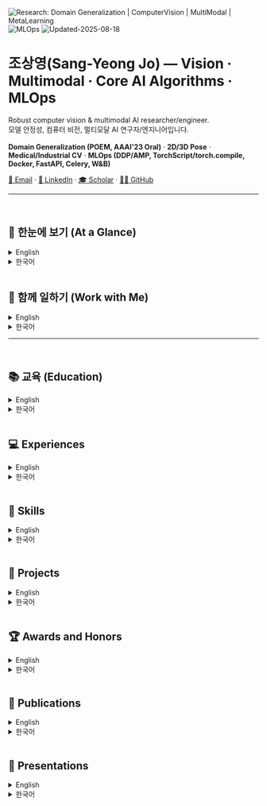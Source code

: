 ![Research: Domain Generalization | ComputerVision | MultiModal | MetaLearning](https://img.shields.io/badge/Research-Domain%20Generalization-brightgreen)
![MLOps](https://img.shields.io/badge/MLOps-DDP%20%7C%20TorchScript%20%7C%20Docker-lightgrey)
![Updated-2025-08-18](https://img.shields.io/badge/Updated-2025--08--18-informational)


# 조상영(Sang-Yeong Jo) — Vision · Multimodal · Core AI Algorithms · MLOps

Robust computer vision & multimodal AI researcher/engineer.
</br>
모델 안정성, 컴퓨터 비전, 멀티모달 AI 연구자/엔지니어입니다.  
</br>
**Domain Generalization (POEM, AAAI'23 Oral)** · **2D/3D Pose** · **Medical/Industrial CV** · **MLOps (DDP/AMP, TorchScript/torch.compile, Docker, FastAPI, Celery, W&B)**

[📧 Email](mailto:joinspired42@gmail.com) · [🔗 LinkedIn](https://www.linkedin.com/in/sangyeongjo/) · [🎓 Scholar](https://scholar.google.com/citations?user=DQRzEzIAAAAJ&hl=en) · [👨‍💻 GitHub](https://github.com/JoSangYoung)

---
</br>


## 🔎 한눈에 보기 (At a Glance)
<details>
<summary>English</summary>

- **Vision:** classification / detection / segmentation, 2D/3D pose, 3D vision — deployed in clinical & manufacturing settings
- **Multimodal:** vision+audio dance coaching (pose + beat sync), vision+text (CLIP pipelines, vision–language (VL) dataset curation)
- **Medical/Industrial CV:** lesion detection, 3D image segmentation, anomaly/defect detection
- **Core AI Algorithms:** **POEM** for domain generalization (AAAI’23 Oral), meta-learning, causal analysis (CCM), robust training (SWAD/SAM)
- **Pose/Action:** 2D/3D pose estimation pipelines, motion-quality scoring, tempo synchronization
- **MLOps & Training:** DDP/AMP, TorchScript/torch.compile, Docker, FastAPI/Flask, Celery, W&B — engine integration, validation, dataset governance

</details>

<details>
<summary>한국어</summary>

- **Vision:** 탐지 / 분할 / 분류, 2D/3D 포즈, 3D 비전 — 임상/제조 환경에 실제 배포 경험
- **Multimodal:** 비전+오디오(포즈·비트 싱크), 비전+텍스트(CLIP 파이프라인, 비전-언어(VL) 데이터셋 큐레이션)
- **Medical/Industrial CV:** 병변 검출, 3D 이미지 분할, 결함/이상 탐지
- **핵심 알고리즘:** 도메인 일반화 **POEM**(AAAI’23 Oral), 메타러닝, 인과 분석(CCM), 강건 학습(SWAD/SAM)
- **Pose/Action:** 2D/3D 포즈 파이프라인, 동작 품질 점수화, 템포 동기화
- **MLOps & 학습:** DDP/AMP, TorchScript/torch.compile, Docker, FastAPI/Flask, Celery, W&B — 엔진 통합, 검증, 데이터셋 거버넌스

</details>

</br>

## 🤝 함께 일하기 (Work with Me)
<details>
<summary>English</summary>
I help teams ship reliable vision/multimodal AI from prototype → product.

- **Vision:** detection / segmentation / classification, 2D/3D pose, 3D segmentation; external-set robustness & deployment (PyTorch, TensorFlow, Keras)
- **Multimodal:** vision+audio (beat/tempo sync), vision+text (CLIP retrieval & product ID), LLM-assisted dataset curation & feedback generation
- **Medical/Industrial CV:** lesion detection, 3D segmentation, defect/anomaly detection
- **Robust Learning:** domain generalization/adaptation (**POEM**, SWAD/SAM), OOD evaluation & curricula design
- **Pose/Action:** 2D/3D pose pipelines, motion quality scoring, rhythm/tempo sync
- **MLOps:** training at scale (**DDP/AMP**), serving & packaging (**TorchScript/torch.compile**, **Docker**), **FastAPI**/**Celery** pipelines, monitoring (**W&B**), evaluation & validation

**👉 Hire/Collaborate:** [Email me](mailto:joinspired42@gmail.com) or DM via [LinkedIn](https://www.linkedin.com/in/sangyeongjo/).
</details>

<details>
<summary>한국어</summary>
팀이 신뢰할 수 있는 비전/멀티모달 AI를 프로토타입 → 제품으로 실제 배포하도록 돕습니다.

- **Vision:** 탐지 / 분할 / 분류, 2D/3D 포즈, 3D 세그멘테이션; 외부 검증 세트 강건성 및 배포(PyTorch, TensorFlow, Keras)
- **Multimodal:** 비전+오디오(비트/템포 싱크), 비전+텍스트(CLIP 기반 검색 & 제품 식별), LLM 보조 데이터셋 큐레이션 & 피드백 생성
- **Medical/Industrial CV:** 병변 검출, 3D 분할, 결함/이상 탐지
- **Robust Learning:** 도메인 일반화/적응(**POEM**, SWAD/SAM), OOD 평가 및 커리큘럼 설계
- **Pose/Action:** 2D/3D 포즈 파이프라인, 동작 품질 점수화, 리듬/템포 싱크
- **MLOps:** 대규모 학습(**DDP/AMP**), 서빙·패키징(**TorchScript/torch.compile**, **Docker**), **FastAPI**/**Celery** 파이프라인, 모니터링(**W&B**), 평가·검증

**👉 채용/협업/의뢰:** [이메일](mailto:joinspired42@gmail.com) 또는 [LinkedIn DM](https://www.linkedin.com/in/sangyeongjo/)으로 연락해주세요.

</details>


---
<br/>

## 📚 교육 (Education)
<details>
<summary>English</summary>
- **Master of Science in Artificial Intelligence**  
  Ulsan National Institute of Science & Technology (UNIST)  
  GPA: **3.73 / 4.3**  
  **03/2021 – 02/2023**

- **Bachelor of Engineering in Computer Engineering**  
  Kumoh National Institute of Technology (KIT)  
  GPA: **4.26 / 4.5**  
  **03/2014 – 02/2020**
</details>

<details>
  <summary>한국어</summary>
  - **인공지능 석사 (Master of Science in Artificial Intelligence)**  
  울산과학기술원(UNIST)  
  평균학점: **3.73 / 4.3**  
  **2021.03 – 2023.02**

- **컴퓨터공학 학사 (Bachelor of Engineering in Computer Engineering)**  
  금오공과대학교(KIT)  
  평균학점: **4.26 / 4.5**  
  **2014.03 – 2020.02**

</details>

<br/>

## 💻 Experiences
<details>
  <summary>English</summary>
- **Neurophet (Algorithm Research Team)**  
  *AI Researcher*  
  **02/2023 – Present**  
  – Shipped lesion detection, 3D segmentation, and classification models  
  – Applied robust learning (POEM, SWAD, SAM), performed engine integration & validation  
  – Designed verification procedures and governed training/validation datasets  
  – Contributed from Series-B stage through KOSDAQ listing

- **Machine Intelligence & Information Learning Lab., UNIST**  
  *Graduate Student*  
  **03/2021 – 02/2023**  
  – Research on domain generalization (POEM), causal analysis projects, Meta-Learning

- **Korea Institute of Science and Technology (KIST)**  
  *Intern Researcher*  
  **05/2020 – 09/2020**  
  – 3D polygon visualization tools; quantitative analysis based on segmentation

- **Interactive Lab, Kumoh National Institute of Technology (KIT)**  
  *Student Intern*  
  **06/2017 – 02/2020**  
  – IoT patient-room system; Back-end system development
</details>

<details>
  <summary>한국어</summary>
- **뉴로핏 (Algorithm Research Team)**  
  *AI 연구원*  
  **2023.02 – 현재**  
  – 병변 검출, 3D 세그멘테이션, 분류 모델 제품 적용  
  – 강건 학습(POEM, SWAD, SAM) 적용, 엔진 통합 및 성능 검증 수행  
  – 검증 절차 설계 및 학습/검증 데이터셋 거버넌스  
  – 시리즈 B 단계부터 코스닥 상장 과정 기여

- **UNIST Machine Intelligence & Information Learning Lab.**  
  *석사 연구원 (Graduate Student)*  
  **2021.03 – 2023.02**  
  – 도메인 일반화(POEM) 연구, 인과 분석 프로젝트 수행, 메타러닝 연구

- **한국과학기술연구원(KIST)**  
  *인턴 연구원*  
  **2020.05 – 2020.09**  
  – 3D 폴리곤 시각화 도구 개발 및 분할 결과 기반 정량 분석

- **금오공과대학교(KIT) Interactive Lab**  
  *학생 인턴*  
  **2017.06 – 2020.02**  
  – IoT 병실 관리 시스템 백앤드 개발

</details>


<br/>

## 🛒 Skills
<details>
  <summary>English</summary>
  ### Artificial Intelligence
- **AI Frameworks**  
  TensorFlow, PyTorch, Python, NumPy, CUDA
- **Data & Big Data**  
  Apache Spark, Apache Hadoop, MongoDB, MySQL, Pandas
- **Topics**  
  Computer Vision (Classification, Object Detection, Semantic Segmentation)  
  Domain Generalization / Domain Adaptation  
  Optimization  
  Meta-Learning (Few-shot learning, MAML, ProtoNet)  
  3D Vision (Point Clouds, NeRF)  
  Generative Models (GAN, Diffusion)  
  Transformer
  Multimodal (CLIP, LLaVA, Deep Seek VL)

### Programming Skills
- **Programming Languages**  
  Python, C, C++, C#, Java, JavaScript, PHP, MATLAB
- **Web**  
  HTML, XML, Django, Vue.js, Flask, REST API, Bootstrap
- **Mobile Application**  
  Android Studio, Flutter
- **Operating Systems**  
  Windows, Linux
- **Communication & Tools**  
  GitHub, Docker
</details>

<details>
  <summary>한국어</summary>
  ### 인공지능 (Artificial Intelligence)
- **AI 프레임워크**  
  TensorFlow, PyTorch, Python, NumPy, CUDA
- **데이터 & 빅데이터**  
  Apache Spark, Apache Hadoop, MongoDB, MySQL, Pandas
- **주요 토픽(Topics)**  
  컴퓨터 비전(분류, 객체 검출, 시맨틱 세그멘테이션)  
  도메인 일반화 / 도메인 적응  
  최적화  
  메타러닝(Few-shot learning, MAML, ProtoNet)  
  3D 비전(Point Clouds, NeRF)  
  생성 모델(GAN, Diffusion)  
  트랜스포머(Transformer)  
  멀티모달(CLIP, LLaVA, DeepSeek-VL)

### 프로그래밍 스킬 (Programming Skills)
- **프로그래밍 언어**  
  Python, C, C++, C#, Java, JavaScript, PHP, MATLAB
- **웹**  
  HTML, XML, Django, Vue.js, Flask, REST API, Bootstrap
- **모바일 애플리케이션**  
  Android Studio, Flutter
- **운영체제**  
  Windows, Linux
- **커뮤니케이션 & 도구**  
  GitHub, Docker
</details>


<br/>

## 🤝 Projects
<details>
  <summary>English</summary>
1. **Real-time Dance Coaching Engine** *(Oct/2024 – Jul/2025)*  
   – MotionBERT 3D pose + MMPose 2D keypoints; skeleton alignment & beat sync; live & batch  
   – *Skills:* PyTorch, FastAPI/Flask, Celery, Docker; metrics: posture similarity, rhythm match, calorie estimation

2. **Skin Analysis & Product Recommendation** *(May/2023 – Dec/2023)*  
   – Mobile skin-image analysis and personalized cosmetics recommendation (Flutter–Django)  
   – *Skills:* Flutter, Django, MySQL, REST API

3. **Domain Generalization / POEM** *(Apr/2021 – Feb/2023)*  
   – Learns **domain-invariant representations** for robust generalization  
   – *Skills:* PyTorch, NumPy, Python, Research, Computer Vision, Generalization, Linux, GitHub, Docker  
   – **Code:** https://github.com/JoSangYoung/Official-POEM  
   – **Paper:** https://arxiv.org/abs/2305.13046

4. **Causal Effect Analysis** *(Mar/2022 – Feb/2023)*  
   – Causal effect inference between signal pairs using **Convergent Cross Mapping (CCM)**  
   – *Skills:* Python, PyTorch, CCM, Data Analysis, Signal Processing

5. **Meta-learning on 3D Point Clouds** *(Oct/2022 – Dec/2022)*  
   – PointNet with task-conditioned adaptation under few-shot settings  
   – *Skills:* TensorFlow, CUDA, 3D Point Cloud Classification

6. **Clustering-based Feature Meta-learning** *(Jun/2022 – Dec/2022)*  
   – ProtoNet + feature clustering for outlier removal in embedding space  
   – *Skills:* PyTorch, scikit-learn, learn2learn, CUDA

7. **Manufacturing Error Simulator** *(Oct/2021 – Dec/2021)*  
   – MLP-based simulator and data workflow for process analysis  
   – *Skills:* Python, Pandas, NumPy, Communication, Linux, Data Analysis

8. **3D Web Viewer for Synaptic Connections** *(May/2020 – Sep/2020)*  
   – 3D visualization web application  
   – *Skills:* Python, Open-source, REST API, 3D Vision, GitHub

9. **Predicting Visual Memorability from EEG** *(Nov/2018 – Feb/2020)*  
   – Brain-wave pattern classification for visual memorability  
   – *Skills:* Python, PyTorch, Braindecode, Machine Learning, Deep Learning, MATLAB

10. **Bicycle Road Maintenance System** *(Apr/2019 – Jun/2019)*  
    – Real-time web/mobile system with YOLO-based detection  
    – *Skills:* Flutter, Django, Google Maps, YOLO, Object Detection, Data Preprocessing, PyTorch  
    – **GitHub:** https://github.com/JoSangYoung/Road_Detecting_Map

11. **Generating & Recommending Fashion Items** *(Apr/2018 – Dec/2018)*  
    – Generation & recommendation using **DiscoGAN**  
    – *Skills:* DiscoGAN, MySQL, Web Crawling, Python, PyTorch, Image Preprocessing  
    – **GitHub:** https://github.com/JoSangYoung/Generating-Nail-Art-Designs-using-DiscoGAN

12. **Patient Care System using IoT Sensors** *(Jun/2017 – Nov/2017)*  
    – Monitoring via camera, IoT, and wearables  
    – *Skills:* IoT, Django, Node.js, JavaScript, Python, ARTIK, 3D Printing  
    – **GitHub:** https://github.com/JoSangYoung/Patient-care-system-using-IoT-sensor  
    – **YouTube:** https://www.youtube.com/watch?v=FRA7vulQLTU
</details>
<details>
  <summary>한국어</summary>
## 🤝 프로젝트 (Projects)
1. **실시간 댄스 코칭 엔진** *(2024.10 – 2025.07)*  
   – MotionBERT 3D 포즈 + MMPose 2D 키포인트; 스켈레톤 정렬 & 비트 싱크; 실시간/비동기 지원  
   – *기술:* PyTorch, FastAPI/Flask, Celery, Docker; 지표: 자세 유사도, 리듬 매칭, 칼로리 추정

2. **피부 상태 분석 및 제품 추천** *(2023.05 – 2023.12)*  
   – 모바일 피부 이미지 분석 및 맞춤 화장품 추천(Flutter–Django)  
   – *기술:* Flutter, Django, MySQL, REST API

3. **Domain Generalization / POEM** *(2021.04 – 2023.02)*  
   – **도메인 불변 임베딩** 학습으로 일반화 성능 향상  
   – *기술:* PyTorch, NumPy, Python, Research, Computer Vision, Generalization, Linux, GitHub, Docker  
   – **Code:** https://github.com/JoSangYoung/Official-POEM  
   – **Paper:** https://arxiv.org/abs/2305.13046

4. **Causal Effect Analysis** *(2022.03 – 2023.02)*  
   – **CCM** 기반 신호 쌍 인과 효과 추론  
   – *기술:* Python, PyTorch, Convergent Cross Mapping, Data Analysis, Signal Processing

5. **3D 포인트 클라우드 메타러닝** *(2022.10 – 2022.12)*  
   – Few-shot 조건의 PointNet + task-conditioned adaptation 실험  
   – *기술:* TensorFlow, CUDA, 3D Point Cloud Classification

6. **클러스터링 기반 Feature 메타러닝** *(2022.06 – 2022.12)*  
   – 임베딩 공간에서 **ProtoNet + 군집화**로 outlier 제거 전략  
   – *기술:* PyTorch, scikit-learn, learn2learn, CUDA

7. **초음파 융착 공정 이상탐지/시뮬레이터** *(2021.10 – 2021.12)*  
   – MLP 기반 공정 시뮬레이터 및 데이터 분석 워크플로  
   – *기술:* Python, Pandas, NumPy, Communication, Linux, Data Analysis

8. **시냅스 연결 3D 웹 뷰어** *(2020.05 – 2020.09)*  
   – 3D 시각화 웹 애플리케이션  
   – *기술:* Python, 오픈소스, REST API, 3D Vision, GitHub

9. **EEG 기반 시각 기억도 예측** *(2018.11 – 2020.02)*  
   – 뇌파 패턴 분류로 시각 기억도 예측  
   – *기술:* Python, PyTorch, Braindecode, Machine Learning, Deep Learning, MATLAB

10. **자전거 도로 유지보수 시스템** *(2019.04 – 2019.06)*  
    – **YOLO** 기반 실시간 웹/모바일 감지  
    – *기술:* Flutter, Django, Google Maps, YOLO, Object Detection, Data Preprocessing, PyTorch  
    – **GitHub:** https://github.com/JoSangYoung/Road_Detecting_Map

11. **패션 아이템 생성·추천 (DiscoGAN)** *(2018.04 – 2018.12)*  
    – **DiscoGAN** 기반 이미지 생성 및 추천  
    – *기술:* DiscoGAN, MySQL, Web Crawling, Python, PyTorch, Image Preprocessing  
    – **GitHub:** https://github.com/JoSangYoung/Generating-Nail-Art-Designs-using-DiscoGAN

12. **IoT 기반 환자 케어 시스템** *(2017.06 – 2017.11)*  
    – 카메라·IoT·웨어러블 연동 환자 모니터링  
    – *기술:* IoT, Django, Node.js, JavaScript, Python, ARTIK, 3D Printing  
    – **GitHub:** https://github.com/JoSangYoung/Patient-care-system-using-IoT-sensor  
    – **YouTube:** https://www.youtube.com/watch?v=FRA7vulQLTU
</details>
<br/>

## 🏆 Awards and Honors
<details>
  <summary>English</summary>
  
1. **Oral Session Presentation (2023)** — AAAI 2023

2. **Commendation (Graduate Representative)** — Member of the National Assembly (2020)

3. **Undergraduate Academic Competition** — The Korean Institute of Information Technology (Second Prize)
 
4. **IoT Innovation Challenge** (2017) — Special Prize

5. **Korea Software Congress 2017** — Second Prize
</details>

<details>
  <summary>한국어</summary>
  
1. **Oral sessino 발표 (2023)** — AAAI 2023

2. **졸업생 대표 표창장 (2020)** — 국회의원 표창
   
3. **정보기술학회 대학생 논문경진대회 (2018)** — 정보기술학회(은상)
   
4. **IoT 이노베이션 챌린지** (2017) — 한국전자정보통신산업진흥회(입선)
   
5. **한국소프트웨어종합학술대회** — 한국정보과학회(우수상)
</details>

<br/>

## 📃 Publications
<details>
  <summary>English</summary>
  
  ### **International Journal**
1. **Sensors (Basel)**  
   Jo S-Y, Jeong J-W. *Prediction of Visual Memorability with EEG Signals: A Comparative Study.* Sensors, 20(9):2694, 2020.  
   **Link:** https://pubmed.ncbi.nlm.nih.gov/32397356/

<br/>

### **International Conference**
1. **AAAI-23 (Oral)**  
   Sang-Yeong Jo and Sung-Whan Yoon, *POEM: Polarization of Embeddings for Domain-Invariant Representations.*  
   **Paper:** https://arxiv.org/abs/2305.13046

2. **IEEE BCI 2020**  
   S. Jo and J. Jeong, *Prediction of Visual Memorability with EEG Signals using Deep Neural Networks.*  
   **Link:** https://ieeexplore.ieee.org/document/9061637

3. **IEEE BigComp 2019**  
   S.-Y. Jo, S.-H. Jang, H.-E. Cho, J.-W. Jeong, *Scenery-Based Fashion Recommendation with Cross-Domain Generative Adversarial Networks.*  
   **Link:** https://ieeexplore.ieee.org/document/8679117

<br/>

### **Domestic Journal**
1. *Journal of Korea Institute of Information, Electronics, and Communication Technology*  
   Sang-Young Jo and Jin-Woo Jeong (2018, Oct). *Design and Implementation of Hospital Room Management System Based on IoT CareBots*, 11(4), 370–378.  
   **Link:** http://koreascience.or.kr/article/JAKO201827750145326.page
<br/>

### **Domestic Conference**
1. *Proceedings of KIISE Conference 2019*  
   SangYeong Jo, JinHyeok Hyeon, TaeSan Kim, Junha Hwang, *A Maintenance System for Bicycle Road Using YOLO*, 2019.6.  
   **Link:** https://www.dbpia.co.kr/journal/articleDetail?nodeId=NODE08763690

2. *Proceedings of KIIT Conference 2018*  
   Sang-Yeong Jo, Hee-Eun Cho, Sun-Hye Jang, Jin-Woo Jeong, *Generation of Nail Art Designs using DiscoGAN*, 2018.6, 230–232.
   **Link:** https://www.dbpia.co.kr/journal/articleDetail?nodeId=NODE07467662

3. *Korea Software Congress 2017*  
   Jun-Su Kim, Seung-Min Baek, Sang-Young Jo, Jin-Woo Jeong, *Patient and Hospital Room Care System using ARTIK Cloud and IoT Sensors*.  
   **Link:** https://www.dbpia.co.kr/journal/articleDetail?nodeId=NODE07322694

<br/>
</details>

<details>
  <summary>한국어</summary>
  
### **국제 저널 (International Journal)**
1. **Sensors (Basel)**  
   Jo S-Y, Jeong J-W. *Prediction of Visual Memorability with EEG Signals: A Comparative Study.* Sensors, 20(9):2694, 2020.  
   **링크:** https://pubmed.ncbi.nlm.nih.gov/32397356/

<br/>

### **국제 학회 (International Conference)**
1. **AAAI-23 (Oral)**  
   Sang-Yeong Jo, Sung-Whan Yoon, *POEM: Polarization of Embeddings for Domain-Invariant Representations.*  
   **논문:** https://arxiv.org/abs/2305.13046

2. **IEEE BCI 2020**  
   S. Jo, J. Jeong, *Prediction of Visual Memorability with EEG Signals using Deep Neural Networks.*  
   **링크:** https://ieeexplore.ieee.org/document/9061637

3. **IEEE BigComp 2019**  
   S.-Y. Jo, S.-H. Jang, H.-E. Cho, J.-W. Jeong, *Scenery-Based Fashion Recommendation with Cross-Domain Generative Adversarial Networks.*  
   **링크:** https://ieeexplore.ieee.org/document/8679117

<br/>

### **국내 저널 (Domestic Journal)**
1. *Journal of Korea Institute of Information, Electronics, and Communication Technology*  
   조상영, 정진우 (2018.10). *IoT CareBots 기반 병실 관리 시스템의 설계 및 구현*, 11(4), 370–378.  
   **링크:** http://koreascience.or.kr/article/JAKO201827750145326.page

<br/>

### **국내 학회 (Domestic Conference)**
1. *Proceedings of KIISE Conference 2019*  
   조상영, 현진혁, 김태산, 황준하, *YOLO를 활용한 자전거 도로 유지보수 지원 시스템*, 2019.6.  
   **링크:** https://www.dbpia.co.kr/journal/articleDetail?nodeId=NODE08763690

2. *Proceedings of KIIT Conference 2018*  
   조상영, 조희은, 장선혜, 정진우, *DiscoGAN을 활용한 네일아트 디자인 생성*, 2018.6, 230–232.  
   **링크:** https://www.dbpia.co.kr/journal/articleDetail?nodeId=NODE07467662

3. *Korea Software Congress 2017*  
   김준수, 백승민, 조상영, 정진우, *아틱 클라우드와 IoT 센서를 이용한 환자 및 병실 관리 지원 시스템*.  
   **링크:** https://www.dbpia.co.kr/journal/articleDetail?nodeId=NODE07322694

</details>

</br>

## 🎤 Presentations
<details>
  <summary>English</summary>
  1. **UNIST: Core AI Labs Seminar**  
   – *SWAD: Domain Generalization by Seeking Flat Minima*  
     **Paper:** https://arxiv.org/abs/2102.08604  
     **YouTube:** https://www.youtube.com/watch?v=uowNWqqzVs0  
     **Page:** https://sites.google.com/view/core-ai-labs/Seminars/2022-7/220708-1
   – *Pro-tuning: Unified Prompt Tuning for Vision Tasks*  
     **Paper:** https://arxiv.org/abs/2207.14381  
     **YouTube:** https://www.youtube.com/watch?v=pNoYt0bzG-s  
     **Page:** https://sites.google.com/view/core-ai-labs/Seminars/october-2022/2

2. **The 2nd UNIST Novatus Academia**  
   – Teaching Assistant (CNN)  
   **Site:** https://aipark.unist.ac.kr/novatus/

3. **LG Electronics DX Intensive Course (2021-09-15)**  
   – Teaching Assistant (CNN)

4. **A.I. 4.0 Studio Mentoring Program**  
   – 1st & 2nd programs  
   – May/2021 – Nov/2021; May/2022 – Nov/2022  
   – Mentor  
   **News:** https://news.unist.ac.kr/successful-completion-of-ulju-a-i-4-0-studio/  
   **YouTube:** https://www.youtube.com/watch?v=HvdRm8p1xF4
</details>
<details>
  <summary>한국어</summary>
  1. **UNIST: Core AI Labs Seminar**  
   – *SWAD: Domain Generalization by Seeking Flat Minima*  
     **Paper:** https://arxiv.org/abs/2102.08604  
     **YouTube:** https://www.youtube.com/watch?v=uowNWqqzVs0  
     **Page:** https://sites.google.com/view/core-ai-labs/Seminars/2022-7/220708-1  
   – *Pro-tuning: Unified Prompt Tuning for Vision Tasks*  
     **Paper:** https://arxiv.org/abs/2207.14381  
     **YouTube:** https://www.youtube.com/watch?v=pNoYt0bzG-s  
     **Page:** https://sites.google.com/view/core-ai-labs/Seminars/october-2022/2

2. **제2회 UNIST Novatus Academia**  
   – 조교(CNN)  
   **Site:** https://aipark.unist.ac.kr/novatus/

3. **LG Electronics DX Intensive Course (2021-09-15)**  
   – 조교(CNN)

4. **A.I. 4.0 Studio Mentoring Program**  
   – 1·2기 멘토 (2021.05 – 2021.11; 2022.05 – 2022.11)  
   **News:** https://news.unist.ac.kr/successful-completion-of-ulju-a-i-4-0-studio/  
   **YouTube:** https://www.youtube.com/watch?v=HvdRm8p1xF4
</details>
